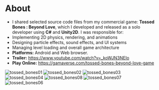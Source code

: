 # About
* I shared selected source code files from my commercial game: **Tossed Bones : Beyond Love**, which I developed and released as a solo developer using  **C#** and  **Unity2D**.
I was responsible for:
* Implementing 2D physics, rendering, and animations
* Designing particle effects, sound effects, and UI systems
* Managing level loading and overall game architecture
* **Platforms:** Android and Web browser.
* **Trailer:** https://www.youtube.com/watch?v=_koWJN3NEIo
* **Play Online:** https://gamaverse.com/tossed-bones-beyond-love-game

![tossed_bones01](https://user-images.githubusercontent.com/39779689/131336010-64362c4f-4f76-4de4-ad43-aec566fd5f48.png)
![tossed_bones02](https://user-images.githubusercontent.com/39779689/131336027-473dff66-aa5a-424b-ba67-d299facf5150.png)
![tossed_bones03](https://user-images.githubusercontent.com/39779689/131336050-107a3c7b-d44e-4219-af4b-05a2fee2d90c.png)
![tossed_bones04](https://user-images.githubusercontent.com/39779689/131336066-d912c27e-6502-4246-80e8-5adf87944b49.png)
![tossed_bones08](https://user-images.githubusercontent.com/39779689/131336105-497dc498-10e7-4b58-847a-32f48fadd1aa.png)
![tossed_bones07](https://user-images.githubusercontent.com/39779689/131336247-76e13293-4db4-4ab8-82c3-4bd2f4b31c44.png)
![tossed_bones06](https://user-images.githubusercontent.com/39779689/131336118-a4f001cc-472b-4a0d-9c85-8c2017608729.png)
